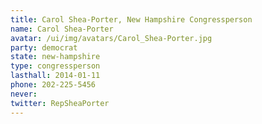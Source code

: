 ```yaml
---
title: Carol Shea-Porter, New Hampshire Congressperson
name: Carol Shea-Porter
avatar: /ui/img/avatars/Carol_Shea-Porter.jpg
party: democrat
state: new-hampshire
type: congressperson
lasthall: 2014-01-11
phone: 202-225-5456
never:
twitter: RepSheaPorter
---
```

